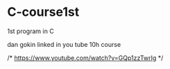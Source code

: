 # C-course1st
1st program in C


dan gokin linked in 
you tube 10h course

/* https://www.youtube.com/watch?v=GQp1zzTwrIg */
